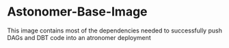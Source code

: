 # Astonomer-Base-Image

This image contains most of the dependencies needed to successfully push DAGs and DBT code into an atronomer deployment

